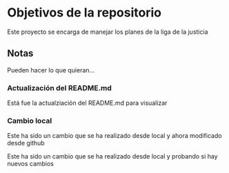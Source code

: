 # Objetivos de la repositorio

Este proyecto se encarga de manejar los planes de la liga de la justicia


## Notas
Pueden hacer lo que quieran...

### Actualización del README.md
Está fue la actualziación del README.md para visualizar

### Cambio local
Este ha sido un cambio que se ha realizado desde local y ahora modificado desde github

Este ha sido un cambio que se ha realizado desde local y probando si hay nuevos cambios
